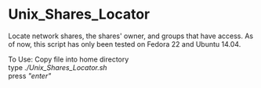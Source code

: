 # Unix_Shares_Locator
Locate network shares, the shares' owner, and groups that have access. As of now, this script has only been tested on Fedora 22 and Ubuntu 14.04. 


To Use:
Copy file into home directory </br>
type <em><i>./Unix_Shares_Locator.sh</i></em> </br>
press <i>"enter"</i>
